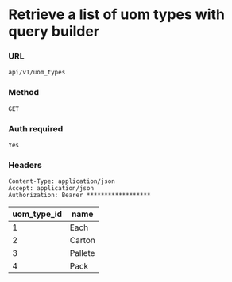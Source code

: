 # Retrieve a list of uom types with query builder

### URL

```text
api/v1/uom_types
```

### Method

```text
GET
```





### Auth required

```text
Yes
```

### Headers

```text
Content-Type: application/json
Accept: application/json
Authorization: Bearer ******************

```

| uom_type_id | name    |
|-------------|---------|
| 1           | Each    |
| 2           | Carton  |
| 3           | Pallete |
| 4           | Pack    |
